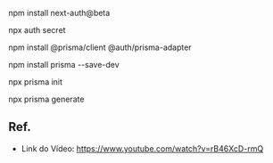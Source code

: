 npm install next-auth@beta

npx auth secret

npm install @prisma/client @auth/prisma-adapter

npm install prisma --save-dev

npx prisma init 

npx prisma generate

## Ref.

 - Link do Vídeo: https://www.youtube.com/watch?v=rB46XcD-rmQ